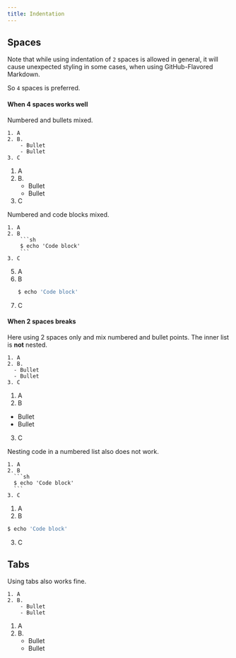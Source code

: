 ```yaml
---
title: Indentation
---
```


## Spaces

Note that while using indentation of `2` spaces is allowed in general, it will cause unexpected styling in some cases, when using GitHub-Flavored Markdown.

So `4` spaces is preferred.

#### When 4 spaces works well

Numbered and bullets mixed.

	1. A
	2. B.
	    - Bullet
	    - Bullet
	3. C

1. A
2. B.
    - Bullet
    - Bullet
3. C

Numbered and code blocks mixed.

	1. A
	2. B
	    ```sh
	    $ echo 'Code block'
	    ```
	3. C

5. A
6. B
    ```sh
    $ echo 'Code block'
    ```
7. C

#### When 2 spaces breaks

Here using 2 spaces only and mix numbered and bullet points. The inner list is **not** nested.

	1. A
	2. B.
	  - Bullet
	  - Bullet
	3. C

1. A
2. B
  - Bullet
  - Bullet
3. C

Nesting code in a numbered list also does not work.

	1. A
	2. B
	  ```sh
	  $ echo 'Code block'
	  ```
	3. C

1. A
2. B
  ```sh
  $ echo 'Code block'
  ```
3. C

## Tabs

Using tabs also works fine.

	1. A
	2. B.
		- Bullet
		- Bullet

1. A
2. B.
	- Bullet
	- Bullet

